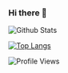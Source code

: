### Hi there 👋

<!--
- 🔭 I’m currently working on 
- 🌱 I’m currently learning 
- 👯 I’m looking to collaborate on 
- 🤔 I’m looking for help with 
- 💬 Ask me about 
- 📫 How to reach me: 
- 😄 Pronouns: He/Him
- ⚡ Fun fact: 
-->

![Github Stats](https://github-readme-stats.vercel.app/api?username=ashimrai123&theme=radical)

[![Top Langs](https://github-readme-stats.vercel.app/api/top-langs/?username=ashimrai123&layout=donut)](https://github.com/ashimrai123/github-readme-stats)

![Profile Views](https://komarev.com/ghpvc/?username=ashimrai123&style=flat-square)
